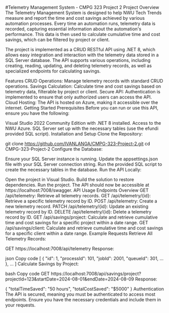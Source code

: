 #Telemetry Management System - CMPG 323 Project 2
Project Overview
The Telemetry Management System is designed to help NWU Tech Trends measure and report the time and cost savings achieved by various automation processes. Every time an automation runs, telemetry data is recorded, capturing essential information about the automation's performance. This data is then used to calculate cumulative time and cost savings, which can be filtered by project or client.

The project is implemented as a CRUD RESTful API using .NET 8, which allows easy integration and interaction with the telemetry data stored in a SQL Server database. The API supports various operations, including creating, reading, updating, and deleting telemetry records, as well as specialized endpoints for calculating savings.

Features
CRUD Operations: Manage telemetry records with standard CRUD operations.
Savings Calculation: Calculate time and cost savings based on telemetry data, filterable by project or client.
Secure API: Authentication is implemented to ensure that only authorized users can access the API.
Cloud Hosting: The API is hosted on Azure, making it accessible over the internet.
Getting Started
Prerequisites
Before you can run or use this API, ensure you have the following:

Visual Studio 2022 Community Edition with .NET 8 installed.
Access to the NWU Azure.
SQL Server set up with the necessary tables (use the efundi provided SQL script).
Installation and Setup
Clone the Repository:


git clone https://github.com/IVANLANGA/CMPG-323-Project-2.git
cd CMPG-323-Project-2
Configure the Database:

Ensure your SQL Server instance is running.
Update the appsettings.json file with your SQL Server connection string.
Run the provided SQL script to create the necessary tables in the database.
Run the API Locally:

Open the project in Visual Studio.
Build the solution to restore dependencies.
Run the project. The API should now be accessible at https://localhost:7008/swagger.
API Usage
Endpoints Overview
GET /api/telemetry: Retrieve all telemetry records.
GET /api/telemetry/{id}: Retrieve a specific telemetry record by ID.
POST /api/telemetry: Create a new telemetry record.
PATCH /api/telemetry/{id}: Update an existing telemetry record by ID.
DELETE /api/telemetry/{id}: Delete a telemetry record by ID.
GET /api/savings/project: Calculate and retrieve cumulative time and cost savings for a specific project within a date range.
GET /api/savings/client: Calculate and retrieve cumulative time and cost savings for a specific client within a date range.
Example Requests
Retrieve All Telemetry Records:


GET https://localhost:7008/api/telemetry
Response:

json
Copy code
[
  {
    "id": 1,
    "processId": 101,
    "jobId": 2001,
    "queueId": 301,
    ...
  },
  ...
]
Calculate Savings by Project:

bash
Copy code
GET https://localhost:7008/api/savings/project?projectId=123&startDate=2024-08-01&endDate=2024-08-09
Response:


{
  "totalTimeSaved": "50 hours",
  "totalCostSaved": "$5000"
}
Authentication
The API is secured, meaning you must be authenticated to access most endpoints. Ensure you have the necessary credentials and include them in your requests.